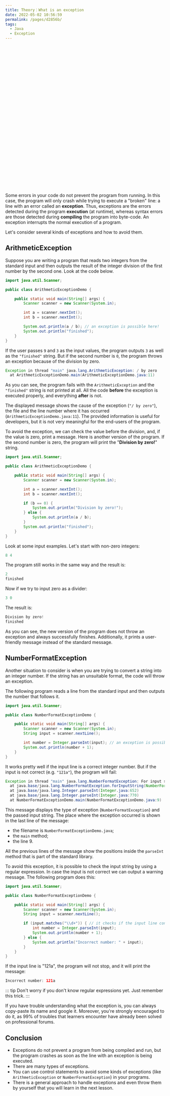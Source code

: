 ```yaml
---
title: Theory：What is an exception
date: 2022-05-02 10:56:59
permalink: /pages/d2856b/
tags:
  - Java
  - Exception
---
```

<div style="background-image: url(https://cdn.jsdelivr.net/gh/JimFKppt/Pictures@master/static_files/img/milad-fakurian-UiiHVEyxtyA-unsplash.jpg); background-size: cover;">
    <iframe :src="$withBase('/markmap/Markmap_Theory：What is an exception.html')" width="100%" height="450" frameborder="0" scrolling="No" leftmargin="0" topmargin="0"></iframe>
</div>

Some errors in your code do not prevent the program from running. In this case, the program will only crash while trying to execute a "broken" line: a line with an error called an **exception**. Thus, exceptions are the errors detected during the program **execution** (at runtime), whereas syntax errors are those detected during **compiling** the program into byte-code. An exception interrupts the normal execution of a program.

Let's consider several kinds of exceptions and how to avoid them.

## ArithmeticException

Suppose you are writing a program that reads two integers from the standard input and then outputs the result of the integer division of the first number by the second one. Look at the code below.

```java
import java.util.Scanner;

public class ArithmeticExceptionDemo {

    public static void main(String[] args) {
        Scanner scanner = new Scanner(System.in);

        int a = scanner.nextInt();
        int b = scanner.nextInt();

        System.out.println(a / b); // an exception is possible here!
        System.out.println("finished");
    }
}
```

If the user passes `9` and `3` as the input values, the program outputs `3` as well as the `"finished"` string. But if the second number is `0`, the program throws an exception because of the division by zero.

```java
Exception in thread "main" java.lang.ArithmeticException: / by zero
  at ArithmeticExceptionDemo.main(ArithmeticExceptionDemo.java:11)
```

As you can see, the program fails with the `ArithmeticException` and the `"finished"` string is not printed at all. All the code **before** the exception is executed properly, and everything **after** is not.

The displayed message shows the cause of the exception (`"/ by zero"`), the file and the line number where it has occurred (`ArithmeticExceptionDemo.java:11`). The provided information is useful for developers, but it is not very meaningful for the end-users of the program.

To avoid the exception, we can check the value before the division, and, if the value is zero, print a message. Here is another version of the program. If the second number is zero, the program will print the "**Division by zero!**" string.

```java
import java.util.Scanner;

public class ArithmeticExceptionDemo {

    public static void main(String[] args) {
        Scanner scanner = new Scanner(System.in);

        int a = scanner.nextInt();
        int b = scanner.nextInt();

        if (b == 0) {
            System.out.println("Division by zero!");
        } else {
            System.out.println(a / b);
        }
        System.out.println("finished");
    }
}
```

Look at some input examples. Let's start with non-zero integers:

```java
8 4
```

The program still works in the same way and the result is:

```java
2
finished
```

Now if we try to input zero as a divider:

```java
3 0
```

The result is:

```java
Division by zero!
finished
```

As you can see, the new version of the program does not throw an exception and always successfully finishes. Additionally, it prints a user-friendly message instead of the standard message.

## NumberFormatException

Another situation to consider is when you are trying to convert a string into an integer number. If the string has an unsuitable format, the code will throw an exception.

The following program reads a line from the standard input and then outputs the number that follows it.

```java
import java.util.Scanner;

public class NumberFormatExceptionDemo {

    public static void main(String[] args) {
        Scanner scanner = new Scanner(System.in);
        String input = scanner.nextLine();

        int number = Integer.parseInt(input); // an exception is possible here!
        System.out.println(number + 1);
    }
}
```

It works pretty well if the input line is a correct integer number. But if the input is not correct (e.g. `"121a"`), the program will fail:

```java
Exception in thread "main" java.lang.NumberFormatException: For input string: "121a"
  at java.base/java.lang.NumberFormatException.forInputString(NumberFormatException.java:65)
  at java.base/java.lang.Integer.parseInt(Integer.java:652)
  at java.base/java.lang.Integer.parseInt(Integer.java:770)
  at NumberFormatExceptionDemo.main(NumberFormatExceptionDemo.java:9)
```

This message displays the type of exception (`NumberFormatException`) and the passed input string. The place where the exception occurred is shown in the last line of the message:

- the filename is `NumberFormatExceptionDemo.java`;
- the `main` method;
- the line 9.

All the previous lines of the message show the positions inside the `parseInt` method that is part of the standard library.

To avoid this exception, it is possible to check the input string by using a regular expression. In case the input is not correct we can output a warning message. The following program does this:

```java
import java.util.Scanner;

public class NumberFormatExceptionDemo {

    public static void main(String[] args) {
        Scanner scanner = new Scanner(System.in);
        String input = scanner.nextLine();

        if (input.matches("\\d+")) { // it checks if the input line contains only digits
            int number = Integer.parseInt(input);
            System.out.println(number + 1);
        } else {
            System.out.println("Incorrect number: " + input);
        }
    }
}
```

If the input line is "121a", the program will not stop, and it will print the message:

```java
Incorrect number: 121a
```

::: tip
Don't worry if you don't know regular expressions yet. Just remember this trick.
:::

If you have trouble understanding what the exception is, you can always copy-paste its name and google it. Moreover, you're strongly encouraged to do it, as 99% of troubles that learners encounter have already been solved on professional forums.

## Conclusion

- Exceptions do not prevent a program from being compiled and run, but the program crashes as soon as the line with an exception is being executed.
- There are many types of exceptions.
- You can use control statements to avoid some kinds of exceptions (like `ArithmeticException` or `NumberFormatException`) in your programs.
- There is a general approach to handle exceptions and even throw them by yourself that you will learn in the next lesson.
